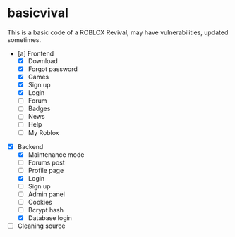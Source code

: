 # basicvival
This is a basic code of a ROBLOX Revival, may have vulnerabilities, updated sometimes.

- [a] Frontend
    - [x] Download
    - [x] Forgot password
    - [x] Games
    - [x] Sign up
    - [x] Login
    - [ ] Forum
    - [ ] Badges
    - [ ] News
    - [ ] Help
    - [ ] My Roblox
- [x] Backend
    - [x] Maintenance mode
    - [ ] Forums post
    - [ ] Profile page
    - [x] Login
    - [ ] Sign up 
    - [ ] Admin panel
    - [ ] Cookies
    - [ ] Bcrypt hash
    - [x] Database login
- [ ] Cleaning source
